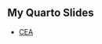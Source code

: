 ## My Quarto Slides

- [CEA](https://raw.githack.com/hans-mtz/MyQuartoSlides/master/CMSX_2023/CMSX_2023.html)